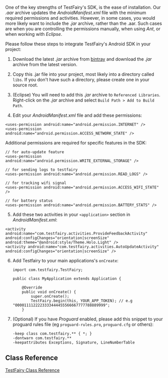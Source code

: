 
One of the key strengths of TestFairy's SDK, is the ease of installation. Our *.aar* archive updates the *AndroidManifest.xml* file with the minimum required permissions and activities. However, in some cases, you would more likely want to include the *.jar* archive, rather than the .aar. Such cases are when you are controlling the permissions manually, when using *Ant*, or when working with *Eclipse*.

Please follow these steps to integrate TestFairy's Android SDK in your project:

1. Download the latest *.jar* archive from [bintray](https://dl.bintray.com/testfairy/testfairy/testfairy/testfairy-android-sdk/) and download the *.jar* archive from the latest version.

2. Copy this .jar file into your project, most likely into a directory called `libs`. If you don't have such a directory, please create one in your source root.

3. (Eclipse) You will need to add this *.jar* archive to `Referenced Libraries`. Right-click on the *.jar* archive and select `Build Path > Add to Build Path`.

4. Edit your *AndroidManifest.xml* file and add these permissions:
  ```
  <uses-permission android:name="android.permission.INTERNET" />
  <uses-permission android:name="android.permission.ACCESS_NETWORK_STATE" />
  ```

  Additional permissions are required for specific features in the SDK:
  ```
  // for auto-update feature
  <uses-permission android:name="android.permission.WRITE_EXTERNAL_STORAGE" />

  // for sending logs to testfairy
  <uses-permission android:name="android.permission.READ_LOGS" />

  // for tracking wifi signal
  <uses-permission android:name="android.permission.ACCESS_WIFI_STATE" /> 

  // for battery status
  <uses-permission android:name="android.permission.BATTERY_STATS" />  
  ```

5. Add these two activities in your `<application>` section in *AndroidManifest.xml*:
  ```
  <activity android:name="com.testfairy.activities.ProvideFeedbackActivity" android:configChanges="orientation|screenSize" android:theme="@android:style/Theme.Holo.Light" />
  <activity android:name="com.testfairy.activities.AutoUpdateActivity" android:configChanges="orientation|screenSize" />
  ```

6. Add Testfairy to your main applications's `onCreate`:
   ```
   import com.testfairy.TestFairy;

   public class MyApplication extends Application {

       @Override
       public void onCreate() {
           super.onCreate();
           TestFairy.begin(this, YOUR_APP_TOKEN); // e.g "0000111122223333444455566667777788889999";
       }
   ```

7. (Optional) If you have *Proguard* enabled, please add this snippet to your proguard rules file (eg `proguard-rules.pro`, `proguard.cfg` or others):
   ```
   -keep class com.testfairy.** { *; }
   -dontwarn com.testfairy.**
   -keepattributes Exceptions, Signature, LineNumberTable
   ```

## Class Reference

[TestFairy Class Reference](https://app.testfairy.com/reference/android/)
